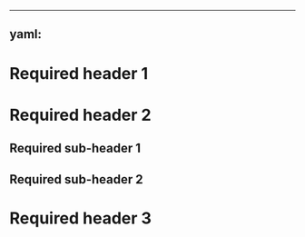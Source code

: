 ______________________________________________________________________

## yaml:

# Required header 1

# Required header 2

## Required sub-header 1

## Required sub-header 2

# Required header 3

